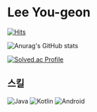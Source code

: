 # Lee You-geon
[![Hits](https://hits.seeyoufarm.com/api/count/incr/badge.svg?url=https%3A%2F%2Fgithub.com%2Fleeugun123&count_bg=%2379C83D&title_bg=%23555555&icon=&icon_color=%23E7E7E7&title=hits&edge_flat=false)](https://hits.seeyoufarm.com)

![Anurag's GitHub stats](https://github-readme-stats.vercel.app/api?username=leeugun123&theme=merko&show_icons=true)

[![Solved.ac Profile](http://mazassumnida.wtf/api/v2/generate_badge?boj=leeugun123)](https://solved.ac/leeugun123/)


## 스킬

![Java](https://img.shields.io/badge/Java-007396?style=flat-square&logo=Java&logoColor=FFFFFF)
![Kotlin](https://img.shields.io/badge/Kotlin-7F52FF?style=flat-square&logo=Kotlin&logoColor=FFFFFF)
![Android](https://img.shields.io/badge/Android-3DDC84?style=flat-square&logo=Android&logoColor=FFFFFF)
